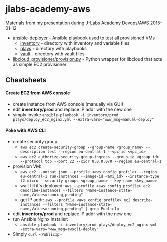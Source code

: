 # jlabs-academy-aws

Materials from my presentation during J-Labs Academy Devops/AWS 2015-01-12

- [ansible-deployer](ansible-deployer) - Ansible playbook used to test all provisioned VMs
    - [inventory](ansible-deployer/inventory) - directory with inventory and variable files
    - [plays](ansible-deployer/plays) - directory with playbooks
    - [vault](ansible-deployer/vault) - directory with vault files
- [libcloud_provisioner/provision.py](libcloud_provisioner/provision.py) - Python wrapper for libcloud
  that acts as simple EC2 provisioner
  
## Cheatsheets ###

#### Create EC2 from AWS console ####

- create instance from AWS console (manually via GUI)
- edit **inventory/prod** and replace IP addr with the new one
- simply invoke `ansible-playbook -i inventory/prod plays/deploy_ec2_nginx.yml --extra-vars="www_msg=manual-deploy"`

#### Poke with AWS CLI ###

- create security group:
    - `aws ec2 create-security-group --group-name <group_name> --description test --region eu-central-1 --vpc-id <vpc_id>`
    - `aws ec2 authorize-security-group-ingress --group-id <group_id> --protocol tcp --port 22 --cidr 0.0.0.0/0 --region eu-central-1`
- provision VM:
    - `aws ec2 --output json --profile <aws_config_profile> --region eu-central-1 run-instances --image-id <ami_id> --instance-type t2.micro --security-groups <group_name> --key-name <key_name>`
    - wait till it's deployed: `aws --profile <aws_config_profile> ec2 describe-instances --filters "Name=instance-state-name,Values=running,pending"`
    - get IP addr: `aws --profile <aws_config_profile> ec2 describe-instances --filters "Name=instance-state-name,Values=running,pending" | grep PublicIp`
- edit **inventory/prod** and replace IP addr with the new one
- run Ansible Nginx installer:
    - `ansible-playbook -i inventory/prod plays/deploy_ec2_nginx.yml --extra-vars="www_msg=awscli-deploy"`
- Simply `curl <PublicIp>`